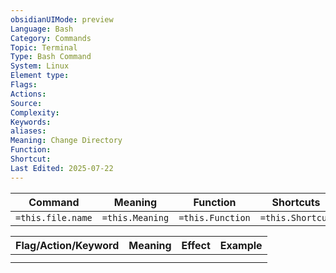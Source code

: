 ```yaml
---
obsidianUIMode: preview
Language: Bash
Category: Commands
Topic: Terminal
Type: Bash Command
System: Linux
Element type: 
Flags: 
Actions: 
Source: 
Complexity: 
Keywords: 
aliases: 
Meaning: Change Directory
Function: 
Shortcut: 
Last Edited: 2025-07-22
---
```


| Command           | Meaning         | Function         | Shortcuts        |
| ----------------- | --------------- | ---------------- | ---------------- |
| `=this.file.name` | `=this.Meaning` | `=this.Function` | `=this.Shortcut` |

| Flag/Action/Keyword | Meaning | Effect | Example |
| ------------------- | ------- | ------ | ------- |
|                     |         |        |         |
|                     |         |        |         |
